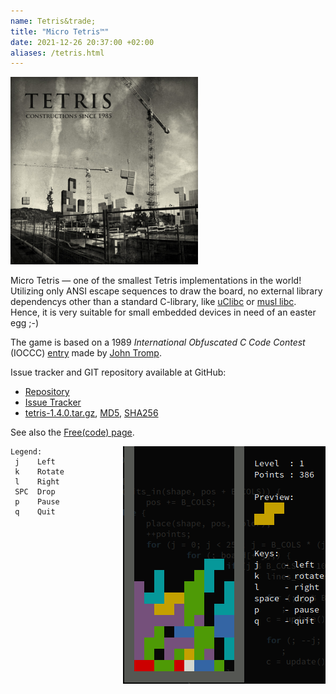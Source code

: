 ```yaml
---
name: Tetris&trade;
title: "Micro Tetris™"
date: 2021-12-26 20:37:00 +02:00
aliases: /tetris.html
---
```

[<img class="center" src="/images/TetrisConstruction.jpg" style="width: 300px;" />](http://erikjohanssonphoto.com/work/tetris/)

Micro Tetris &mdash; one of the smallest Tetris implementations in the
world!  Utilizing only ANSI escape sequences to draw the board, no
external library dependencys other than a standard C-library, like
[uClibc](http://www.uclibc.org/) or
[musl libc](http://www.musl-libc.org/).  Hence, it is very suitable
for small embedded devices in need of an easter egg ;-)

The game is based on a 1989 *International Obfuscated C Code Contest*
(IOCCC) [entry](http://www.ioccc.org/1989/tromp.hint) made by
[John Tromp](http://tromp.github.io/tetris.html).

Issue tracker and GIT repository available at GitHub:

   * [Repository](http://github.com/troglobit/tetris)
   * [Issue Tracker](http://github.com/troglobit/tetris/issues)
   * [tetris-1.4.0.tar.gz](ftp://ftp.troglobit.com/tetris/tetris-1.4.0.tar.gz),
     [MD5](ftp://ftp.troglobit.com/tetris/tetris-1.4.0.tar.gz.md5),
     [SHA256](ftp://ftp.troglobit.com/tetris/tetris-1.4.0.tar.gz.sha256)

See also the [Free(code) page](http://freecode.com/projects/micro-tetris).

<img style="float: right" src="/images/micro-tetris-color.png" />

```
Legend:
 j    Left
 k    Rotate
 l    Right
 SPC  Drop
 p    Pause
 q    Quit
```
